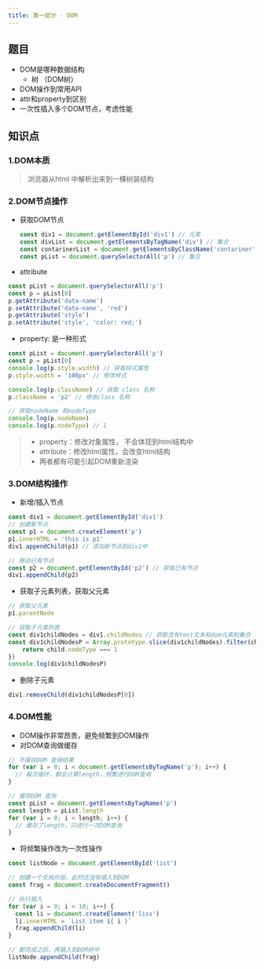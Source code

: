 ```yaml
---
title: 第一部分 - DOM
---
```

## 题目
* DOM是哪种数据结构
  * 树 （DOM树）
* DOM操作到常用API
* attr和property到区别
* 一次性插入多个DOM节点，考虑性能

## 知识点
### **1.DOM本质**
> 浏览器从html 中解析出来到一棵树装结构
### **2.DOM节点操作**
* 获取DOM节点
    ```javascript
    const div1 = document.getElementById('div1') // 元素
    const divList = document.getElementsByTagName('div') // 集合
    const contarinerList = document.getElementsByClassName('contariner') // 集合
    const pList = document.querySelectorAll('p') // 集合
    ```

* attribute
```javascript
const pList = document.querySelectorAll('p')
const p = pList[0]
p.getAttribute('data-name')
p.setAttribute('data-name', 'red')
p.getAttribute('style')
p.setAttribute('style', 'color: red;')
```

* property: 是一种形式
```javascript
const pList = document.querySelectorAll('p')
const p = pList[0]
console.log(p.style.width) // 获取样式属性
p.style.width = '100px' // 修改样式

console.log(p.className) // 获取 class 名称
p.className = 'p2' // 修改class 名称

// 获取nodeName 和nodeType
console.log(p.nodeName)
console.log(p.nodeType) // 1
```
> * property：修改对象属性， 不会体现到html结构中
> * attribute：修改html属性，会改变html结构
> * 两者都有可能引起DOM重新渲染

### **3.DOM结构操作**
* 新增/插入节点
```javascript
const div1 = document.getElementById('div1')
// 创建新节点
const p1 = document.createElement('p')
p1.innerHTML = 'this is p1'
div1.appendChild(p1) // 添加新节点到div1中

// 移动已有节点
const p2 = document.getElementById('p2') // 获取已有节点
div1.appendChild(p2)
```
* 获取子元素列表，获取父元素
```javascript
// 获取父元素
p1.parentNode

// 获取子元素列表
const div1childNodes = div1.childNodes // 获取含有text文本和dom元素到集合
const div1childNodesP = Array.prototype.slice(div1childNodes).filter(child => {
    return child.nodeType === 1
})
console.log(div1childNodesP)
```
* 删除子元素
```javascript
div1.removeChild(div1childNodesP[0])
```

### **4.DOM性能**
* DOM操作非常昂贵，避免频繁到DOM操作
* 对DOM查询做缓存
```javascript
// 不缓存DOM 查询结果
for (var i = 0; i < document.getElementsByTagName('p'); i++) {
  // 每次循环，都会计算length，频繁进行DOM查询
}

// 缓存DOM 查询
const pList = document.getElementsByTagName('p')
const length = pList.length
for (var i = 0; i < length; i++) {
  // 缓存了length，只进行一次DOM查询
}
```
* 将频繁操作改为一次性操作
```javascript
const listNode = document.getElementById('list')

// 创建一个文档片段，此时还没有插入到DOM
const frag = document.createDocumentFragment()

// 执行插入
for (var i = 0; i < 10; i++) {
  const li = document.createElement('liss')
  li.innerHTML = `List item ${ i }`
  frag.appendChild(li)
}

// 都完成之后，再插入到DOM树中
listNode.appendChild(frag)
```

